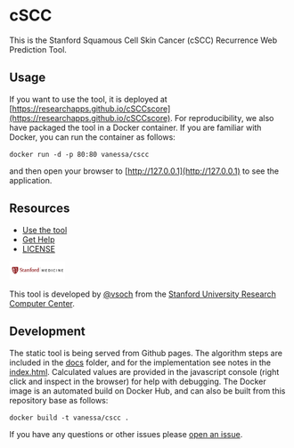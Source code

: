 # cSCC

This is the Stanford Squamous Cell Skin Cancer (cSCC) Recurrence Web Prediction Tool.

## Usage

If you want to use the tool, it is deployed at [https://researchapps.github.io/cSCCscore](https://researchapps.github.io/cSCCscore). For reproducibility, we also have packaged the tool in a Docker container. If you are familiar with Docker, you can run the container as follows:

```
docker run -d -p 80:80 vanessa/cscc
```

and then open your browser to [http://127.0.0.1](http://127.0.0.1) to see the application.

## Resources

 - [Use the tool](https://researchapps.github.io/cSCCscore)
 - [Get Help](https://researchapps.github.io/cSCCscore/issues)
 - [LICENSE](LICENSE)


<img src="docs/img/stanford_medicine.png" style="max-width:100px">

This tool is developed by [@vsoch](https://www.github.com/vsoch) from the [Stanford University Research Computer Center](https://srcc.stanford.edu).


## Development
The static tool is being served from Github pages. The algorithm steps are included in the [docs](docs) folder, and for the implementation see notes in the [index.html](index.html). Calculated values are provided in the javascript console (right click and inspect in the browser) for help with debugging. The Docker image is an automated build on Docker Hub, and can also be built from this repository base as follows:

```
docker build -t vanessa/cscc .
```

If you have any questions or other issues please [open an issue](https://researchapps.github.io/cSCCscore/issues).
